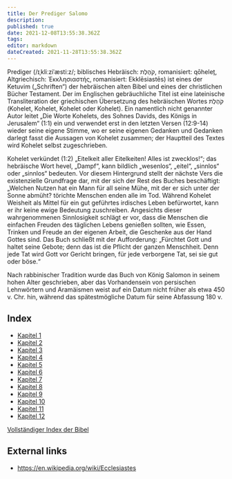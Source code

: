```yaml
---
title: Der Prediger Salomo
description: 
published: true
date: 2021-12-08T13:55:38.362Z
tags: 
editor: markdown
dateCreated: 2021-11-28T13:55:38.362Z
---
```


Prediger (/ɪˌkliːziˈæstiːz/; biblisches Hebräisch: קֹהֶלֶת, romanisiert: qōheleṯ, Altgriechisch: Ἐκκλησιαστής, romanisiert: Ekklēsiastēs) ist eines der Ketuvim („Schriften“) der hebräischen alten Bibel und eines der christlichen Bücher Testament. Der im Englischen gebräuchliche Titel ist eine lateinische Transliteration der griechischen Übersetzung des hebräischen Wortes קֹהֶלֶת (Kohelet, Kohelet, Kohelet oder Kohelet). Ein namentlich nicht genannter Autor leitet „Die Worte Kohelets, des Sohnes Davids, des Königs in Jerusalem“ (1:1) ein und verwendet erst in den letzten Versen (12:9-14) wieder seine eigene Stimme, wo er seine eigenen Gedanken und Gedanken darlegt fasst die Aussagen von Kohelet zusammen; der Hauptteil des Textes wird Kohelet selbst zugeschrieben.

Kohelet verkündet (1:2) „Eitelkeit aller Eitelkeiten! Alles ist zwecklos!“; das hebräische Wort hevel, „Dampf“, kann bildlich „wesenlos“, „eitel“, „sinnlos“ oder „sinnlos“ bedeuten. Vor diesem Hintergrund stellt der nächste Vers die existenzielle Grundfrage dar, mit der sich der Rest des Buches beschäftigt: „Welchen Nutzen hat ein Mann für all seine Mühe, mit der er sich unter der Sonne abmüht? törichte Menschen enden alle im Tod. Während Kohelet Weisheit als Mittel für ein gut geführtes irdisches Leben befürwortet, kann er ihr keine ewige Bedeutung zuschreiben. Angesichts dieser wahrgenommenen Sinnlosigkeit schlägt er vor, dass die Menschen die einfachen Freuden des täglichen Lebens genießen sollten, wie Essen, Trinken und Freude an der eigenen Arbeit, die Geschenke aus der Hand Gottes sind. Das Buch schließt mit der Aufforderung: „Fürchtet Gott und haltet seine Gebote; denn das ist die Pflicht der ganzen Menschheit. Denn jede Tat wird Gott vor Gericht bringen, für jede verborgene Tat, sei sie gut oder böse.“

Nach rabbinischer Tradition wurde das Buch von König Salomon in seinem hohen Alter geschrieben, aber das Vorhandensein von persischen Lehnwörtern und Aramäismen weist auf ein Datum nicht früher als etwa 450 v. Chr. hin, während das spätestmögliche Datum für seine Abfassung 180 v. 

## Index

- [Kapitel 1](/de/Bible/Ecclesiastes/1)
- [Kapitel 2](/de/Bible/Ecclesiastes/2)
- [Kapitel 3](/de/Bible/Ecclesiastes/3)
- [Kapitel 4](/de/Bible/Ecclesiastes/4)
- [Kapitel 5](/de/Bible/Ecclesiastes/5)
- [Kapitel 6](/de/Bible/Ecclesiastes/6)
- [Kapitel 7](/de/Bible/Ecclesiastes/7)
- [Kapitel 8](/de/Bible/Ecclesiastes/8)
- [Kapitel 9](/de/Bible/Ecclesiastes/9)
- [Kapitel 10](/de/Bible/Ecclesiastes/10)
- [Kapitel 11](/de/Bible/Ecclesiastes/11)
- [Kapitel 12](/de/Bible/Ecclesiastes/12)



[Vollständiger Index der Bibel](/de/index/bible)


## External links

- https://en.wikipedia.org/wiki/Ecclesiastes